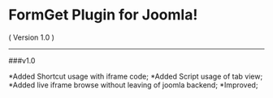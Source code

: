 FormGet Plugin for Joomla!
==========================
( Version 1.0 )
- - -
###v1.0

*Added Shortcut usage with iframe code;
*Added Script usage of tab view;
*Added live iframe browse without leaving of joomla backend;
*Improved;